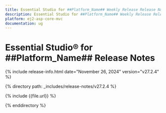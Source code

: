 ```yaml
---
title: Essential Studio for ##Platform_Name## Weekly Release Release Notes  
description: Essential Studio for ##Platform_Name## Weekly Release Release Notes  
platform: ej2-asp-core-mvc
documentation: ug
---
```


# Essential Studio&reg; for ##Platform_Name##  Release Notes  

{% include release-info.html date="November 26, 2024"  version="v27.2.4" %}

{% directory path: _includes/release-notes/v27.2.4 %}

{% include {{file.url}} %}

{% enddirectory %}